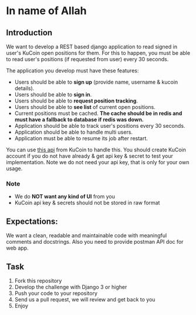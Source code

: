 # In name of Allah

## Introduction
We want to develop a REST based django application to read signed in user's KuCoin open positions for them. For this to happen, you must be able to read user's positions (if requested from user) every 30 seconds. 

The application you develop must have these features:
- Users should be able to **sign up** (provide name, username & kucoin details).
- Users should be able to **sign in**.
- Users should be able to **request position tracking**.
- Users should be able to **see list** of current open positions.
- Current positions must be cached. **The cache should be in redis and must have a fallback to database if redis was down.**
- Application should be able to track user's positions every 30 seconds.
- Application should be able to handle multi users.
- Application must be able to resume its job after restart.

You can use [this api](https://docs.kucoin.com/#list-accounts) from KuCoin to handle this. You should create KuCoin account if you do not have already & get api key & secret to test your implementation. Note we do not need your api key, that is only for your own usage.

### Note
- We do **NOT want any kind of UI** from you 
- KuCoin api key & secrets should not be stored in raw format
 
 
## Expectations:
We want a clean, readable and maintainable code with meaningful comments and docstrings. Also you need to provide postman API doc for web app. 

## Task
1. Fork this repository
2. Develop the challenge with Django 3 or higher
3. Push your code to your repository
4. Send us a pull request, we will review and get back to you
5. Enjoy 
